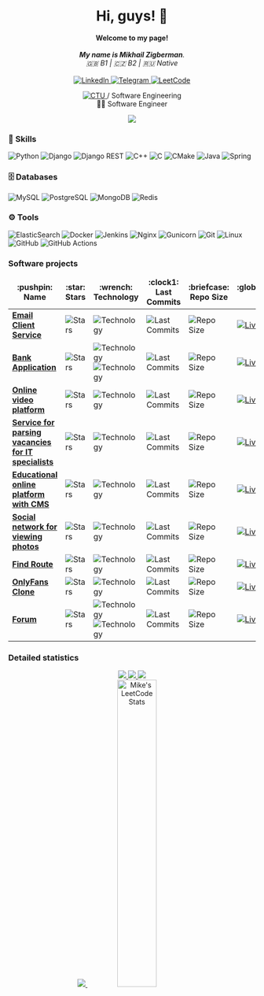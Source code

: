 <h1 align="center">Hi, guys! 👋 </h1>
    <!-- <img src="https://github.com/wervlad/wervlad/assets/24524555/766d336d-b87d-44ba-807c-c51de2bc6b4d" width="28px" alt="👋"> -->

<p align="center">
    <b>Welcome to my page!</b><br><br>
    <i>
        <strong>My name is Mikhail Zigberman</strong>.<br>
        🇬🇧 B1 | 🇨🇿 B2 | 🇷🇺 Native<br>
    </i><br>
    <a href="https://www.linkedin.com/in/mzigberman/">
        <img src="https://img.shields.io/badge/LinkedIn-blue?style=flat-square&logo=linkedin" alt="LinkedIn">
    </a>
    <a href="https://t.me/mikezigberman">
        <img src="https://img.shields.io/badge/Telegram-blue?style=flat-square&logo=telegram" alt="Telegram">
    </a>
    <a href="https://leetcode.com/mikezigberman/">
        <img src="https://img.shields.io/badge/LeetCode-blue?style=flat-square&logo=LeetCode" alt="LeetCode">
    </a>
</p>

<p align="center">
  <a href="https://fit.cvut.cz/en">
        <img src="https://img.shields.io/badge/-Czech_Technical%20University-informational" alt="CTU">
    </a>
  / Software Engineering
  <br>
  🧑‍💻 Software Engineer
</p>

<p align="center">
  <a href="https://github.com/mikezigberman">
    <img src="https://komarev.com/ghpvc/?username=mikezigberman&color=blue&style=flat)" />
  </a>
</p>

### 🔧 Skills

![Python](https://img.shields.io/badge/Python-black?style=for-the-badge&logo=python&logoColor=blue)
![Django](https://img.shields.io/badge/Django-092E20?style=for-the-badge&logo=django&logoColor=green)
![Django REST](https://img.shields.io/badge/django%20rest-ff1709?style=for-the-badge&logo=django&logoColor=white)
![C++](https://img.shields.io/badge/C%2B%2B-00599C?style=for-the-badge&logo=c%2B%2B&logoColor=white)
![C](https://img.shields.io/badge/C-00599C?style=for-the-badge&logo=c&logoColor=white)
![CMake](https://img.shields.io/badge/CMake-%23008FBA.svg?style=for-the-badge&logo=cmake&logoColor=white)
![Java](https://img.shields.io/badge/Java-D00000?style=for-the-badge&logo=openjdk&logoColor=white)
![Spring](https://img.shields.io/badge/spring-%236DB33F.svg?style=for-the-badge&logo=spring&logoColor=white)

### 🗄️ Databases

![MySQL](https://img.shields.io/badge/mysql-%2300f.svg?style=for-the-badge&logo=mysql&logoColor=white)
![PostgreSQL](https://img.shields.io/badge/postgresql-%23316192.svg?style=for-the-badge&logo=postgresql&logoColor=white)
![MongoDB](https://img.shields.io/badge/MongoDB-%234ea94b.svg?style=for-the-badge&logo=mongodb&logoColor=white)
![Redis](https://img.shields.io/badge/redis-CC0000.svg?&style=for-the-badge&logo=redis&logoColor=white)

### ⚙️ Tools

![ElasticSearch](https://img.shields.io/badge/-ElasticSearch-005571?style=for-the-badge&logo=elasticsearch)
![Docker](https://img.shields.io/badge/Docker-2CA5E0?style=for-the-badge&logo=docker&logoColor=white)
![Jenkins](https://img.shields.io/badge/jenkins-%232C5263.svg?style=for-the-badge&logo=jenkins&logoColor=white)
![Nginx](https://img.shields.io/badge/nginx-%23009639.svg?style=for-the-badge&logo=nginx&logoColor=white)
![Gunicorn](https://img.shields.io/badge/gunicorn-%298729.svg?style=for-the-badge&logo=gunicorn&logoColor=white)
![Git](https://img.shields.io/badge/git-%23F05033.svg?style=for-the-badge&logo=git&logoColor=white)
![Linux](https://img.shields.io/badge/Linux-FCC624?style=for-the-badge&logo=linux&logoColor=black)
![GitHub](https://img.shields.io/badge/github-%23121011.svg?style=for-the-badge&logo=github&logoColor=white)
![GitHub Actions](https://img.shields.io/badge/github%20actions-%232671E5.svg?style=for-the-badge&logo=githubactions&logoColor=white)

<!-- ### 🏆 Awards: 
* Best 'Programming technology' section presentation award 'Congress of Young Scientists' :clock130: 2021
* Prize-winner in Software Engineering student olympiad 'Ya-Professional' :clock130: 2021, 2022
* Prize-winner in Mathematics school olympiad 'Phystech' :clock130: 2019, 2020
* Honored graduate of Samsung IT School :clock130: 2016 -->

<!-- ### 🖼️ Certificates: 
* Best 'Programming technology' section presentation award 'Congress of Young Scientists' :clock130: 2021
* Prize-winner in Software Engineering student olympiad 'Ya-Professional' :clock130: 2021, 2022
* Prize-winner in Mathematics school olympiad 'Phystech' :clock130: 2019, 2020
* Honored graduate of Samsung IT School :clock130: 2016 -->

### Software projects

<table>
    <thead align="center">
        <tr border: none;>
            <td>
                <b>:pushpin: Name</b>
            </td>
            <td>
                <b>:star: Stars</b>
            </td>
            <td>
                <b>:wrench: Technology</b>
            </td>
            <td>
                <b>:clock1: Last Commits</b>
            </td>
            <td>
                <b>:briefcase: Repo Size</b>
            </td>
            <td>
                <b>:globe_with_meridians: Live Link</b>
            </td>
        </tr>
    </thead>
    <tbody>
        <tr>
            <td>
                <a href="https://github.com/mikezigberman/sw_pjv"> 
                    <b>Email Client Service</b>
                </a>
            </td>
            <td>
                <img alt="Stars" src="https://img.shields.io/github/stars/mikezigberman/sw_pjv"/>
            </td>
            <td>
                <img alt="Technology" src="https://img.shields.io/badge/-Java-D00000"/>
            </td>
            <td>
                <img alt="Last Commits" src="https://img.shields.io/github/last-commit/mikezigberman/sw_pjv"/>
            </td>
            <td>
                <img alt="Repo Size" src="https://img.shields.io/github/repo-size/mikezigberman/sw_pjv"/>
            </td>
            <td>
                <a href="https://mikezigberman.github.io/sw_pjv/">
                    <img alt="Live Link" src="https://img.shields.io/website?down_color=lightgrey&down_message=offline&up_color=blue&up_message=online&url=https%3A%2F%2Fmikezigberman.github.io/sw_pjv"/>
                </a>
            </td>
        </tr>
        <tr>
            <td>
                <a href="https://github.com/mikezigberman/sw_eja"> 
                    <b>Bank Application</b>
                </a>
            </td>
            <td>
                <img alt="Stars" src="https://img.shields.io/github/stars/mikezigberman/sw_eja"/>
            </td>
            <td>
                <img alt="Technology" src="https://img.shields.io/badge/-Java-D00000"/>
                <img alt="Technology" src="https://img.shields.io/badge/-Javascript-yellow"/>
            </td>
            <td>
                <img alt="Last Commits" src="https://img.shields.io/github/last-commit/mikezigberman/sw_eja"/>
            </td>
            <td>
                <img alt="Repo Size" src="https://img.shields.io/github/repo-size/mikezigberman/sw_eja"/>
            </td>
            <td>
                <a href="https://mikezigberman.github.io/sw_eja/">
                    <img alt="Live Link" src="https://img.shields.io/website?down_color=lightgrey&down_message=offline&up_color=blue&up_message=online&url=https%3A%2F%2Fmikezigberman.github.io/sw_eja"/>
                </a>
            </td>
        </tr>
        <tr>
            <td>
                <a href="https://github.com/mikezigberman/sw_tjv"> 
                    <b>Online video platform</b>
                </a>
            </td>
            <td>
                <img alt="Stars" src="https://img.shields.io/github/stars/mikezigberman/sw_tjv"/>
            </td>
            <td>
                <img alt="Technology" src="https://img.shields.io/badge/-Java-D00000"/>
            </td>
            <td>
                <img alt="Last Commits" src="https://img.shields.io/github/last-commit/mikezigberman/sw_tjv"/>
            </td>
            <td>
                <img alt="Repo Size" src="https://img.shields.io/github/repo-size/mikezigberman/sw_tjv"/>
            </td>
            <td>
                <a href="https://mikezigberman.github.io/sw_tjv/">
                    <img alt="Live Link" src="https://img.shields.io/website?down_color=lightgrey&down_message=offline&up_color=blue&up_message=online&url=https%3A%2F%2Fmikezigberman.github.io/sw_tjv"/>
                </a>
            </td>
        </tr>
        <tr>
            <td>
                <a href="https://github.com/mikezigberman/sw_dbs"> 
                    <b>Service for parsing vacancies for IT specialists</b>
                </a>
            </td>
            <td>
                <img alt="Stars" src="https://img.shields.io/github/stars/mikezigberman/sw_dbs"/>
            </td>
            <td>
                <img alt="Technology" src="https://img.shields.io/badge/-PostgreSQL-0000F5"/>
            </td>
            <td>
                <img alt="Last Commits" src="https://img.shields.io/github/last-commit/mikezigberman/sw_dbs"/>
            </td>
            <td>
                <img alt="Repo Size" src="https://img.shields.io/github/repo-size/mikezigberman/sw_dbs"/>
            </td>
            <td>
                <a href="https://mikezigberman.github.io/sw_dbs/">
                    <img alt="Live Link" src="https://img.shields.io/website?down_color=lightgrey&down_message=offline&up_color=blue&up_message=online&url=https%3A%2F%2Fmikezigberman.github.io/sw_dbs"/>
                </a>
            </td>
        </tr>
        <tr>
            <td>
                <a href="https://github.com/mikezigberman/educational_online_platform"> 
                    <b>Educational online platform with CMS</b>
                </a>
            </td>
            <td>
                <img alt="Stars" src="https://img.shields.io/github/stars/mikezigberman/educational_online_platform"/>
            </td>
            <td>
                <img alt="Technology" src="https://img.shields.io/badge/-Python-blue"/>
            </td>
            <td>
                <img alt="Last Commits" src="https://img.shields.io/github/last-commit/mikezigberman/educational_online_platform"/>
            </td>
            <td>
                <img alt="Repo Size" src="https://img.shields.io/github/repo-size/mikezigberman/educational_online_platform"/>
            </td>
            <td>
                <a href="https://mikezigberman.github.io/educational_online_platform/">
                    <img alt="Live Link" src="https://img.shields.io/website?down_color=lightgrey&down_message=offline&up_color=blue&up_message=online&url=https%3A%2F%2Fmikezigberman.github.io/educational_online_platform"/>
                </a>
            </td>
        </tr>
        <tr>
            <td>
                <a href="https://github.com/mikezigberman/social_network"> 
                    <b>Social network for viewing photos</b>
                </a>
            </td>
            <td>
                <img alt="Stars" src="https://img.shields.io/github/stars/mikezigberman/social_network"/>
            </td>
            <td>
                <img alt="Technology" src="https://img.shields.io/badge/-Python-blue"/>
            </td>
            <td>
                <img alt="Last Commits" src="https://img.shields.io/github/last-commit/mikezigberman/social_network"/>
            </td>
            <td>
                <img alt="Repo Size" src="https://img.shields.io/github/repo-size/mikezigberman/social_network"/>
            </td>
            <td>
                <a href="https://mikezigberman.github.io/social_network/">
                    <img alt="Live Link" src="https://img.shields.io/website?down_color=lightgrey&down_message=offline&up_color=blue&up_message=online&url=https%3A%2F%2Fmikezigberman.github.io/social_network"/>
                </a>
            </td>
        </tr>
        <tr>
            <td>
                <a href="https://github.com/mikezigberman/building_and_planning_routes"> 
                    <b>Find Route</b>
                </a>
            </td>
            <td>
                <img alt="Stars" src="https://img.shields.io/github/stars/mikezigberman/building_and_planning_routes"/>
            </td>
            <td>
                <img alt="Technology" src="https://img.shields.io/badge/-Python-blue"/>
            </td>
            <td>
                <img alt="Last Commits" src="https://img.shields.io/github/last-commit/mikezigberman/building_and_planning_routes"/>
            </td>
            <td>
                <img alt="Repo Size" src="https://img.shields.io/github/repo-size/mikezigberman/building_and_planning_routes"/>
            </td>
            <td>
                <a href="https://mikezigberman.github.io/building_and_planning_routes/">
                    <img alt="Live Link" src="https://img.shields.io/website?down_color=lightgrey&down_message=offline&up_color=blue&up_message=online&url=https%3A%2F%2Fmikezigberman.github.io/building_and_planning_routes"/>
                </a>
            </td>
        </tr>
        <tr>
            <td>
                <a href="https://github.com/mikezigberman/onlyfansclone"> 
                    <b>OnlyFans Clone</b>
                </a>
            </td>
            <td>
                <img alt="Stars" src="https://img.shields.io/github/stars/mikezigberman/onlyfansclone"/>
            </td>
            <td>
                <img alt="Technology" src="https://img.shields.io/badge/-Python-blue"/>
            </td>
            <td>
                <img alt="Last Commits" src="https://img.shields.io/github/last-commit/mikezigberman/onlyfansclone"/>
            </td>
            <td>
                <img alt="Repo Size" src="https://img.shields.io/github/repo-size/mikezigberman/onlyfansclone"/>
            </td>
            <td>
                <a href="https://mikezigberman.github.io/onlyfansclone/">
                    <img alt="Live Link" src="https://img.shields.io/website?down_color=lightgrey&down_message=offline&up_color=blue&up_message=online&url=https%3A%2F%2Fmikezigberman.github.io/onlyfansclone"/>
                </a>
            </td>
        </tr>
        <tr>
            <td>
                <a href="https://github.com/mikezigberman/forumforgamersdjango"> 
                    <b>Forum</b>
                </a>
            </td>
            <td>
                <img alt="Stars" src="https://img.shields.io/github/stars/mikezigberman/forumforgamersdjango"/>
            </td>
            <td>
                <img alt="Technology" src="https://img.shields.io/badge/-Python-blue"/>
                <img alt="Technology" src="https://img.shields.io/badge/-Javascript-yellow"/>
            </td>
            <td>
                <img alt="Last Commits" src="https://img.shields.io/github/last-commit/mikezigberman/forumforgamersdjango"/>
            </td>
            <td>
                <img alt="Repo Size" src="https://img.shields.io/github/repo-size/mikezigberman/forumforgamersdjango"/>
            </td>
            <td>
                <a href="https://mikezigberman.github.io/forumforgamersdjango/">
                    <img alt="Live Link" src="https://img.shields.io/website?down_color=lightgrey&down_message=offline&up_color=blue&up_message=online&url=https%3A%2F%2Fmikezigberman.github.io/forumforgamersdjango"/>
                </a>
            </td>
        </tr>
    </tbody>
</table>
             
### Detailed statistics
<p align="center">
    <a href="https://github.com/mikezigberman">
        <img src="http://github-profile-summary-cards.vercel.app/api/cards/profile-details?username=mikezigberman&theme=dark" />
    </a>
    <a href="https://github.com/mikezigberman">
        <img src="https://github-readme-streak-stats.herokuapp.com/?user=mikezigberman&hide_border=true&card_width=338&theme=dark"/>
    </a>
    <a href="https://github.com/mikezigberman">
        <img src="http://github-profile-summary-cards.vercel.app/api/cards/stats?username=mikezigberman&theme=dark" />
    </a>
    <br>
    <a href="https://github.com/mikezigberman/github-readme-stats">
        <img src="https://github-readme-stats.vercel.app/api/top-langs/?username=mikezigberman&layout=compact&theme=dark&hide_border=true&card_width=338"/>
    </a>
    <a>
        <img src="https://stats.justsong.cn/api/leetcode/?username=mikezigberman&theme=dark2&card_width=338" alt="Mike's LeetCode Stats" width="40%"/>
    </a>
</p>
<br>
